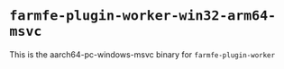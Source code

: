 # `farmfe-plugin-worker-win32-arm64-msvc`

This is the aarch64-pc-windows-msvc binary for `farmfe-plugin-worker`
